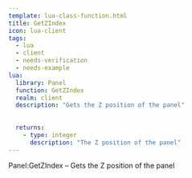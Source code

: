 ```yaml
---
template: lua-class-function.html
title: GetZIndex
icon: lua-client
tags:
  - lua
  - client
  - needs-verification
  - needs-example
lua:
  library: Panel
  function: GetZIndex
  realm: client
  description: "Gets the Z position of the panel"
  
  
  returns:
    - type: integer
      description: "The Z position of the panel"
---
```


<div class="lua__search__keywords">
Panel:GetZIndex &#x2013; Gets the Z position of the panel
</div>
